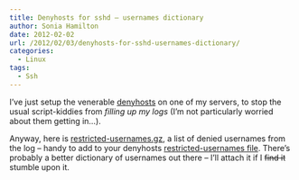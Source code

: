 ```yaml
---
title: Denyhosts for sshd – usernames dictionary
author: Sonia Hamilton
date: 2012-02-02
url: /2012/02/03/denyhosts-for-sshd-usernames-dictionary/
categories:
  - Linux
tags:
  - Ssh
---
```

I&#8217;ve just setup the venerable [denyhosts][1] on one of my servers, to stop the usual script-kiddies from *filling up my logs* (I&#8217;m not particularly worried about them getting in&#8230;).

<!--more-->

Anyway, here is [restricted-usernames.gz][2], a list of denied usernames from the log &#8211; handy to add to your denyhosts [restricted-usernames file][3]. There&#8217;s probably a better dictionary of usernames out there &#8211; I&#8217;ll attach it if I <del>find it</del> stumble upon it.

 [1]: http://denyhosts.sourceforge.net/
 [2]: http://blog.snowfrog.net/wp-content/uploads/2012/02/restricted-usernames.gz
 [3]: http://denyhosts.sourceforge.net/faq.html#restricted

